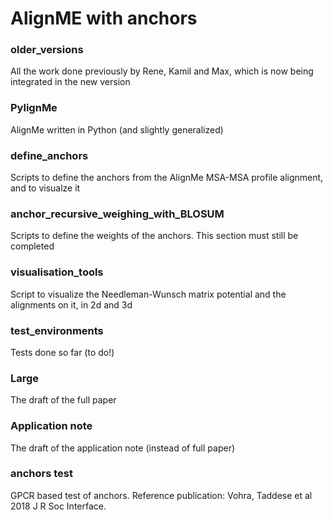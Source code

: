 # AlignME with anchors

### older\_versions

All the work done previously by Rene, Kamil and Max, which is now being integrated in the new version

### PylignMe

AlignMe written in Python (and slightly generalized)

###  define\_anchors

Scripts to define the anchors from the AlignMe MSA-MSA profile alignment, and to visualze it

### anchor\_recursive\_weighing\_with\_BLOSUM

Scripts to define the weights of the anchors. This section must still be completed

### visualisation\_tools

Script to visualize the Needleman-Wunsch matrix potential and the alignments on it, in 2d and 3d

### test\_environments

Tests done so far (to do!)

### Large

The draft of the full paper

### Application note

The draft of the application note (instead of full paper)


### anchors test

GPCR based test of anchors. Reference publication: Vohra, Taddese et al 2018 J R Soc Interface.
